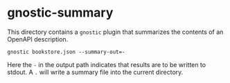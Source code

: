 # gnostic-summary

This directory contains a `gnostic` plugin that summarizes the contents of an
OpenAPI description.

    gnostic bookstore.json --summary-out=-

Here the `-` in the output path indicates that results are to be written to
stdout. A `.` will write a summary file into the current directory.
